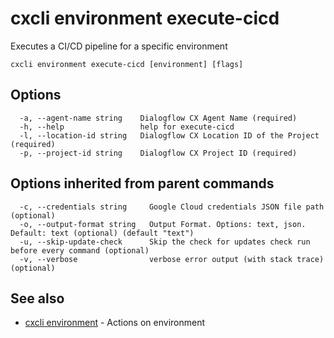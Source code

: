 # cxcli environment execute-cicd

Executes a CI/CD pipeline for a specific environment

```
cxcli environment execute-cicd [environment] [flags]
```

## Options

```
  -a, --agent-name string    Dialogflow CX Agent Name (required)
  -h, --help                 help for execute-cicd
  -l, --location-id string   Dialogflow CX Location ID of the Project (required)
  -p, --project-id string    Dialogflow CX Project ID (required)
```

## Options inherited from parent commands

```
  -c, --credentials string     Google Cloud credentials JSON file path (optional)
  -o, --output-format string   Output Format. Options: text, json. Default: text (optional) (default "text")
  -u, --skip-update-check      Skip the check for updates check run before every command (optional)
  -v, --verbose                verbose error output (with stack trace) (optional)
```

## See also

* [cxcli environment](/cmd/cxcli_environment/)	 - Actions on environment

